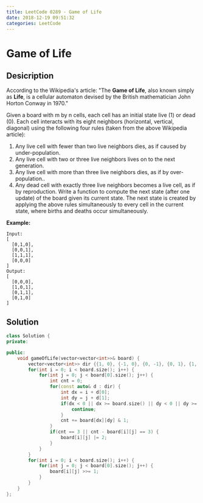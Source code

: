 ```yaml
---
title: LeetCode 0289 - Game of Life
date: 2018-12-19 09:51:32
categories: LeetCode
---
```

# Game of Life

<!--more-->

## Desicription

According to the Wikipedia's article: "The **Game of Life**, also known simply as **Life**, is a cellular automaton devised by the British mathematician John Horton Conway in 1970."

Given a board with m by n cells, each cell has an initial state live (1) or dead (0). Each cell interacts with its eight neighbors (horizontal, vertical, diagonal) using the following four rules (taken from the above Wikipedia article):

1. Any live cell with fewer than two live neighbors dies, as if caused by under-population.
2. Any live cell with two or three live neighbors lives on to the next generation.
3. Any live cell with more than three live neighbors dies, as if by over-population..
4. Any dead cell with exactly three live neighbors becomes a live cell, as if by reproduction.
Write a function to compute the next state (after one update) of the board given its current state. The next state is created by applying the above rules simultaneously to every cell in the current state, where births and deaths occur simultaneously.

**Example:**

```
Input: 
[
  [0,1,0],
  [0,0,1],
  [1,1,1],
  [0,0,0]
]
Output: 
[
  [0,0,0],
  [1,0,1],
  [0,1,1],
  [0,1,0]
]
```

## Solution

```cpp
class Solution {
private:

public:
    void gameOfLife(vector<vector<int>>& board) {
        vector<vector<int>> dir {{1, 0}, {-1, 0}, {0, -1}, {0, 1}, {1, 1}, {1, -1}, {-1, 1}, {-1, -1}, {0, 0}};
        for(int i = 0; i < board.size(); i++) {
            for(int j = 0; j < board[0].size(); j++) {
                int cnt = 0;
                for(const auto& d : dir) {
                    int dx = i + d[0];
                    int dy = j + d[1];
                    if(dx < 0 || dx >= board.size() || dy < 0 || dy >= board[0].size()) {
                        continue;
                    }
                    cnt += board[dx][dy] & 1;
                }
                if(cnt == 3 || cnt - board[i][j] == 3) {
                    board[i][j] |= 2;
                }
            }
        }
        for(int i = 0; i < board.size(); i++) {
            for(int j = 0; j < board[0].size(); j++) {
                board[i][j] >>= 1;
            }
        }
    }
};
```